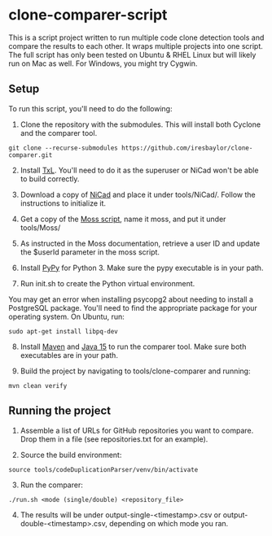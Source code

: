 # clone-comparer-script

This is a script project written to run multiple code clone detection tools and compare the results to each other. It wraps multiple projects into one script. The full script has only been tested on Ubuntu & RHEL Linux but will likely run on Mac as well. For Windows, you might try Cygwin.

## Setup

To run this script, you'll need to do the following:

1. Clone the repository with the submodules. This will install both Cyclone and the comparer tool.

```
git clone --recurse-submodules https://github.com/iresbaylor/clone-comparer.git
```

2. Install [TxL](https://www.txl.ca/txl-index.html). You'll need to do it as the superuser or NiCad won't be able to build correctly.

3. Download a copy of [NiCad](https://www.txl.ca/txl-nicaddownload.html) and place it under tools/NiCad/. Follow the instructions to initialize it.

4. Get a copy of the [Moss script](https://theory.stanford.edu/~aiken/moss/), name it moss, and put it under tools/Moss/

5. As instructed in the Moss documentation, retrieve a user ID and update the $userId parameter in the moss script.

6. Install [PyPy](https://www.pypy.org/) for Python 3. Make sure the pypy executable is in your path.

7. Run init.sh to create the Python virtual environment.

You may get an error when installing psycopg2 about needing to install a PostgreSQL package. You'll need to find the appropriate package for your operating system. On Ubuntu, run:

```
sudo apt-get install libpq-dev
```

8. Install [Maven](https://maven.apache.org/download.cgi) and [Java 15](https://jdk.java.net/15/) to run the comparer tool. Make sure both executables are in your path.

9. Build the project by navigating to tools/clone-comparer and running:
```
mvn clean verify
```

## Running the project

1. Assemble a list of URLs for GitHub repositories you want to compare. Drop them in a file (see repositories.txt for an example).

2. Source the build environment:

```
source tools/codeDuplicationParser/venv/bin/activate
```

3. Run the comparer: 

```
./run.sh <mode (single/double) <repository_file>
```

4. The results will be under output-single-\<timestamp\>.csv or output-double-\<timestamp\>.csv, depending on which mode you ran.
